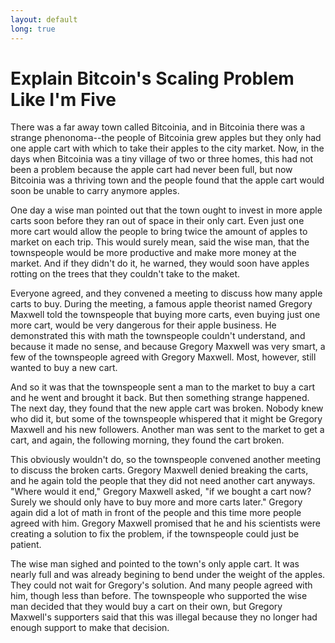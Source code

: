 ```yaml
---
layout: default
long: true
---
```


# Explain Bitcoin's Scaling Problem Like I'm Five

There was a far away town called Bitcoinia, and in Bitcoinia there was a strange phenonoma--the people of Bitcoinia grew apples but they only had one apple cart with which to take their apples to the city market. Now, in the days when Bitcoinia was a tiny village of two or three homes, this had not been a problem because the apple cart had never been full, but now Bitcoinia was a thriving town and the people found that the apple cart would soon be unable to carry anymore apples.

One day a wise man pointed out that the town ought to invest in more apple carts soon before they ran out of space in their only cart. Even just one more cart would allow the people to bring twice the amount of apples to market on each trip. This would surely mean, said the wise man, that the townspeople would be more productive and make more money at the market. And if they didn't do it, he warned, they would soon have apples rotting on the trees that they couldn't take to the maket.

Everyone agreed, and they convened a meeting to discuss how many apple carts to buy. During the meeting, a famous apple theorist named Gregory Maxwell told the townspeople that buying more carts, even buying just one more cart, would be very dangerous for their apple business. He demonstrated this with math the townspeople couldn't understand, and because it made no sense, and because Gregory Maxwell was very smart, a few of the townspeople agreed with Gregory Maxwell. Most, however, still wanted to buy a new cart.

And so it was that the townspeople sent a man to the market to buy a cart and he went and brought it back. But then something strange happened. The next day, they found that the new apple cart was broken. Nobody knew who did it, but some of the townspeople whispered that it might be Gregory Maxwell and his new followers. Another man was sent to the market to get a cart, and again, the following morning, they found the cart broken.

This obviously wouldn't do, so the townspeople convened another meeting to discuss the broken carts. Gregory Maxwell denied breaking the carts, and he again told the people that they did not need another cart anyways. "Where would it end," Gregory Maxwell asked, "if we bought a cart now? Surely we should only have to buy more and more carts later." Gregory again did a lot of math in front of the people and this time more people agreed with him. Gregory Maxwell promised that he and his scientists were creating a solution to fix the problem, if the townspeople could just be patient.

The wise man sighed and pointed to the town's only apple cart. It was nearly full and was already begining to bend under the weight of the apples. They could not wait for Gregory's solution. And many people agreed with him, though less than before. The townspeople who supported the wise man decided that they would buy a cart on their own, but Gregory Maxwell's supporters said that this was illegal because they no longer had enough support to make that decision.

